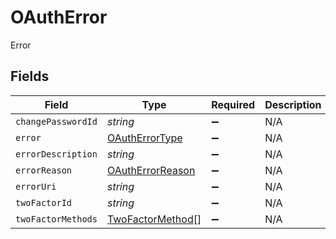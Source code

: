 # OAuthError

Error


## Fields

| Field                                                       | Type                                                        | Required                                                    | Description                                                 |
| ----------------------------------------------------------- | ----------------------------------------------------------- | ----------------------------------------------------------- | ----------------------------------------------------------- |
| `changePasswordId`                                          | *string*                                                    | :heavy_minus_sign:                                          | N/A                                                         |
| `error`                                                     | [OAuthErrorType](../../models/shared/oautherrortype.md)     | :heavy_minus_sign:                                          | N/A                                                         |
| `errorDescription`                                          | *string*                                                    | :heavy_minus_sign:                                          | N/A                                                         |
| `errorReason`                                               | [OAuthErrorReason](../../models/shared/oautherrorreason.md) | :heavy_minus_sign:                                          | N/A                                                         |
| `errorUri`                                                  | *string*                                                    | :heavy_minus_sign:                                          | N/A                                                         |
| `twoFactorId`                                               | *string*                                                    | :heavy_minus_sign:                                          | N/A                                                         |
| `twoFactorMethods`                                          | [TwoFactorMethod](../../models/shared/twofactormethod.md)[] | :heavy_minus_sign:                                          | N/A                                                         |